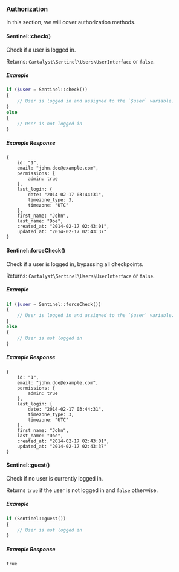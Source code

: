 ### Authorization

In this section, we will cover authorization methods.

#### Sentinel::check()

Check if a user is logged in.

Returns: `Cartalyst\Sentinel\Users\UserInterface` or `false`.

##### Example

```php
if ($user = Sentinel::check())
{
	// User is logged in and assigned to the `$user` variable.
}
else
{
	// User is not logged in
}
```

##### Example Response

```
{
	id: "1",
	email: "john.doe@example.com",
	permissions: {
		admin: true
	},
	last_login: {
		date: "2014-02-17 03:44:31",
		timezone_type: 3,
		timezone: "UTC"
	},
	first_name: "John",
	last_name: "Doe",
	created_at: "2014-02-17 02:43:01",
	updated_at: "2014-02-17 02:43:37"
}
```

#### Sentinel::forceCheck()

Check if a user is logged in, bypassing all checkpoints.

Returns: `Cartalyst\Sentinel\Users\UserInterface` or `false`.

##### Example

```php
if ($user = Sentinel::forceCheck())
{
	// User is logged in and assigned to the `$user` variable.
}
else
{
	// User is not logged in
}
```

##### Example Response

```
{
	id: "1",
	email: "john.doe@example.com",
	permissions: {
		admin: true
	},
	last_login: {
		date: "2014-02-17 03:44:31",
		timezone_type: 3,
		timezone: "UTC"
	},
	first_name: "John",
	last_name: "Doe",
	created_at: "2014-02-17 02:43:01",
	updated_at: "2014-02-17 02:43:37"
}
```

#### Sentinel::guest()

Check if no user is currently logged in.

Returns `true` if the user is not logged in and `false` otherwise.

##### Example

```php
if (Sentinel::guest())
{
	// User is not logged in
}
```

##### Example Response

```
true
```
